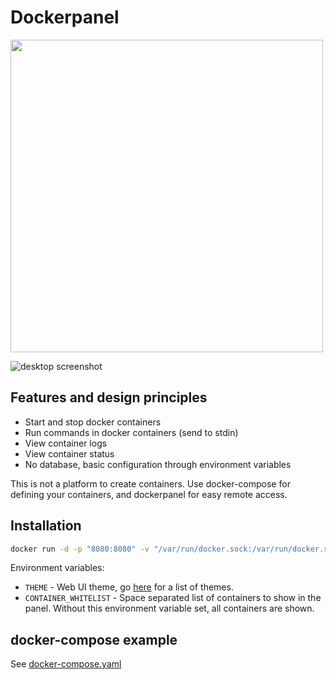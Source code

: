 # Dockerpanel

<img src="https://cdn.discordapp.com/attachments/645710098286510090/688788796149334145/screener_1584290423207.png" height="500">

![desktop screenshot](https://cdn.discordapp.com/attachments/645710098286510090/688791911783596120/Screenshot_from_2020-03-15_17-52-41.png)

## Features and design principles

* Start and stop docker containers
* Run commands in docker containers (send to stdin)
* View container logs
* View container status
* No database, basic configuration through environment variables

This is not a platform to create containers. Use docker-compose for defining your containers, and dockerpanel for easy remote access.

## Installation

```sh
docker run -d -p "8080:8080" -v "/var/run/docker.sock:/var/run/docker.sock" derkades/dockerpanel
```

Environment variables:

* `THEME` - Web UI theme, go [here](https://github.com/Derkades/dockerpanel/tree/master/resources/themes) for a list of themes.
* `CONTAINER_WHITELIST` - Space separated list of containers to show in the panel. Without this environment variable set, all containers are shown.

## docker-compose example

See [docker-compose.yaml](https://github.com/Derkades/dockerpanel/blob/master/docker-compose.yaml)

